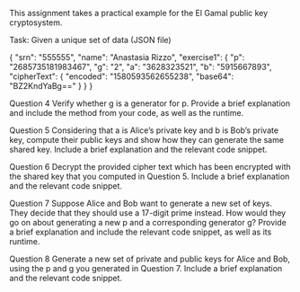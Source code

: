 This assignment takes a practical example for the El Gamal public key cryptosystem.


Task:  Given a unique set of data (JSON file)

{
 "srn": "555555",
 "name": "Anastasia Rizzo",
 "exercise1": {
  "p": "2685735181983467",
  "g": "2",
  "a": "3628323521",
  "b": "5915667893",
  "cipherText": {
   "encoded": "1580593562655238",
   "base64": "BZ2KndYaBg=="
  }
 }
}

Question 4 
Verify whether g is a generator for p. Provide a brief explanation
and include the method from your code, as well as the runtime. 

Question 5 
Considering that a is Alice’s private key and b is Bob’s private
key, compute their public keys and show how they can generate the same shared
key. Include a brief explanation and the relevant code snippet.

Question 6 
Decrypt the provided cipher text which has been encrypted with
the shared key that you computed in Question 5. Include a brief explanation
and the relevant code snippet.

Question 7 
Suppose Alice and Bob want to generate a new set of keys. They
decide that they should use a 17-digit prime instead. How would they go on
about generating a new p and a corresponding generator g? Provide a brief
explanation and include the relevant code snippet, as well as its runtime.

Question 8 
Generate a new set of private and public keys for Alice and Bob,
using the p and g you generated in Question 7. Include a brief explanation and the relevant code snippet.
